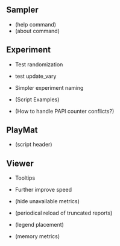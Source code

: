 Sampler
-------
* (help command)
* (about command)


Experiment
----------
* Test randomization
* test update_vary
* Simpler experiment naming
  
* (Script Examples)
* (How to handle PAPI counter conflicts?)


PlayMat
-------
* (script header)


Viewer
------
* Tooltips
* Further improve speed

* (hide unavailable metrics)
* (periodical reload of truncated reports)
* (legend placement)
* (memory metrics)
